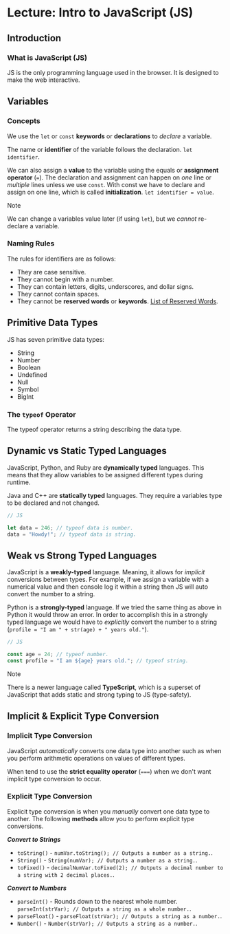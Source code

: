 # Lecture: Intro to JavaScript (JS)

## Introduction

### What is JavaScript (JS)

JS is the only programming language used in the browser. It is designed to make the web interactive.

## Variables

### Concepts

We use the `let` or `const` **keywords** or **declarations** to _declare_ a variable.

The name or **identifier** of the variable follows the declaration. `let identifier`.

We can also assign a **value** to the variable using the equals or **assignment operator** (`=`). The declaration and assignment can happen on _one_ line or _multiple_ lines unless we use `const`. With const we have to declare and assign on one line, which is called **initialization**. `let identifier = value`.

> [!NOTE]
> We can change a variables value later (if using `let`), but we _cannot_ re-declare a variable.

### Naming Rules

The rules for identifiers are as follows:

- They are case sensitive.
- They cannot begin with a number.
- They can contain letters, digits, underscores, and dollar signs.
- They cannot contain spaces.
- They cannot be **reserved words** or **keywords**. [List of Reserved Words](https://developer.mozilla.org/en-US/docs/Web/JavaScript/Reference/Lexical_grammar#reserved_words).

## Primitive Data Types

JS has seven primitive data types:

- String
- Number
- Boolean
- Undefined
- Null
- Symbol
- BigInt

### The `typeof` Operator

The typeof operator returns a string describing the data type.

## Dynamic vs Static Typed Languages

JavaScript, Python, and Ruby are **dynamically typed** languages. This means that they allow variables to be assigned different types during runtime.

Java and C++ are **statically typed** languages. They require a variables type to be declared and not changed.

```javascript
// JS

let data = 246; // typeof data is number.
data = "Howdy!"; // typeof data is string.
```

## Weak vs Strong Typed Languages

JavaScript is a **weakly-typed** language. Meaning, it allows for _implicit_ conversions between types. For example, if we assign a variable with a numerical value and then console log it within a string then JS will auto convert the number to a string.

Python is a **strongly-typed** language. If we tried the same thing as above in Python it would throw an error. In order to accomplish this in a strongly typed language we would have to _explicitly_ convert the number to a string (`profile = "I am " + str(age) + " years old."`).

```javascript
// JS

const age = 24; // typeof number.
const profile = "I am ${age} years old."; // typeof string.
```

> [!NOTE]
> There is a newer language called **TypeScript**, which is a superset of JavaScript that adds static and strong typing to JS (type-safety).

## Implicit & Explicit Type Conversion

### Implicit Type Conversion

JavaScript _automatically_ converts one data type into another such as when you perform arithmetic operations on values of different types.

When tend to use the **strict equality operator** (`===`) when we don't want implicit type conversion to occur.

### Explicit Type Conversion

Explicit type conversion is when you _manually_ convert one data type to another. The following **methods** allow you to perform explicit type conversions.

**_Convert to Strings_**

- `toString()` - `numVar.toString(); // Outputs a number as a string.`.
- `String()` - `String(numVar); // Outputs a number as a string.`.
- `toFixed()` - `decimalNumVar.toFixed(2); // Outputs a decimal number to a string with 2 decimal places.`.

**_Convert to Numbers_**

- `parseInt()` - Rounds down to the nearest whole number. `parseInt(strVar); // Outputs a string as a whole number.`.
- `parseFloat()` - `parseFloat(strVar); // Outputs a string as a number.`.
- `Number()` - `Number(strVar); // Outputs a string as a number.`.
